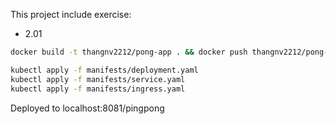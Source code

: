 This project include exercise:
- 2.01

```bash
docker build -t thangnv2212/pong-app . && docker push thangnv2212/pong-app

kubectl apply -f manifests/deployment.yaml
kubectl apply -f manifests/service.yaml
kubectl apply -f manifests/ingress.yaml
```

Deployed to localhost:8081/pingpong
